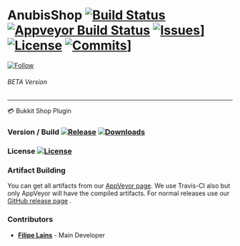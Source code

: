 # AnubisShop [![Build Status](https://travis-ci.org/AnubisCore/AnubisShop.svg?branch=master)](https://travis-ci.org/AnubisCore/AnubisShop) [![Appveyor Build Status](https://ci.appveyor.com/api/projects/status/0cmd3uu7qqlgpr4y?svg=true)](https://ci.appveyor.com/project/FFY00/anubisshop) [![Issues](https://img.shields.io/github/issues/anubiscore/anubisshop.svg)](https://github.com/AnubisCore/AnubisShop/issues)] [![License](https://img.shields.io/badge/license-SNCL-lightgrey.svg)](https://tldrlegal.com/license/simple-non-code-license-%28sncl%29) [![Commits](https://img.shields.io/github/commits-since/anubiscore/anubisshop/BETA.svg)](https://github.com/AnubisCore/AnubisShop/commits/master)]
[![Follow](https://img.shields.io/twitter/follow/FilipeLains.svg)](http://twitter.com/intent/user?screen_name=FilipeLains)
###### BETA Version
------------------------------------------
:credit_card: Bukkit Shop Plugin

### Version / Build [![Release](https://img.shields.io/github/release/anubiscore/anubisshop.svg)](https://github.com/AnubisCore/AnubisShop/releases) [![Downloads](https://img.shields.io/github/downloads/anubiscore/anubisshop/total.svg)](https://github.com/AnubisCore/AnubisShop/releases)

### License [![License](https://img.shields.io/badge/license-SNCL-lightgrey.svg)](https://tldrlegal.com/license/simple-non-code-license-%28sncl%29) 

### Artifact Building
You can get all artifacts from our [AppVeyor page](https://ci.appveyor.com/project/FFY00/anubisshop). We use Travis-CI also but only AppVeyor will have the compiled artifacts. For normal releases use our [GitHub release page](https://github.com/AnubisCore/AnubisShop/releases) .

### Contributors
 - [**Filipe Laíns**](http://twitter.com/intent/user?screen_name=FilipeLains) - Main Developer
